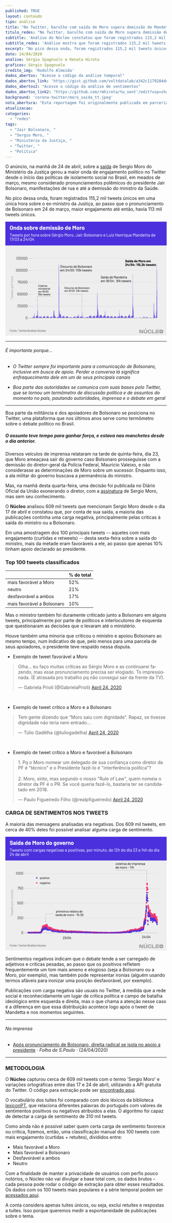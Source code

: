 ```yaml
---
published: TRUE
layout: conteudo
tipo: análise
title: "No Twitter, barulho com saída de Moro supera demissão de Mandetta e discursos de Bolsonaro"
titulo_redes: "No Twitter, barulho com saída de Moro supera demissão de Mandetta e discursos de Bolsonaro"
subtitle: 'Análise do Núcleo constatou que foram registrados 115,2 mil tweets únicos em uma única hora sobre o ex-ministro da Justiça.'
subtitle_redes: 'Análise mostra que foram registrados 115,2 mil tweets únicos em uma única hora sobre o ex-ministro da Justiça.'
excerpt: "No pico dessa onda, foram registrados 115,2 mil tweets únicos em uma única hora sobre o ex-ministro da Justiça, ao passo que o pronunciamento de Bolsonaro em 24 de março, maior engajamento até então, havia geral 113 mil tweets únicos."
date: 24/04/2020
analise: Sérgio Spagnuolo e Renata Hirota
graficos: Sérgio Spagnuolo
credito_img: 'Rodolfo Almeida'
dados_abertos: "Acesse o código da análise temporal"
dados_abertos_link: 'https://gist.github.com/voltdatalab/a342c1179284deafa5c508dad33373f5'
dados_abertos2: "Acesse o código da análise de sentimentos"
dados_abertos_link2: "https://github.com/rmhirota/tw_sent'/edit?usp=sharing"
background: 'corona-twitter/moro_saida_tt.jpeg'
nota_abertura: "Esta reportagem foi originalmente publicada em parceria com o <a href='https://brazilian.report/tech/2020/04/24/twitter-noise-moro-exit-drowned-out-previous-political-crises/' target='_blank'>Brazilian Report</a>"
atualizacao:
categories:
  - "redes"
tags:
  - "Jair Bolsonaro, "
  - "Sergio Moro, "
  - "Ministério da Justiça, "
  - "Twitter, "
  - "Política"
---
```


O anúncio, na manhã de 24 de abril, sobre a [saída](https://g1.globo.com/politica/noticia/2020/04/24/moro-anuncia-demissao-do-ministerio-da-justica-e-deixa-o-governo-bolsonaro.ghtml) de Sergio Moro do Ministério da Justiça gerou a maior onda de engajamento político no Twitter desde o início das políticas de isolamento social no Brasil, em meados de março, mesmo considerado pronunciamentos polêmicos do presidente Jair Bolsonaro, manifestações de rua e até a demissão do ministro da Saúde.  

No pico dessa onda, foram registrados 115,2 mil tweets únicos em uma única hora sobre o ex-ministro da Justiça, ao passo que o pronunciamento de Bolsonaro em 24 de março, maior engajamento até então, havia 113 mil tweets únicos.


![moro pico tweets por hora](../img/corona-twitter/moro_pico_tweets_porhora.png)

---

###### É importante porque...

- *O Twitter sempre foi importante para a comunicação de Bolsonaro, inclusive em busca de apoio. Perder a conversa lá significa enfraquecimento dele em um de seus principais canais*

- *Boa parte das autoridades se comunica com suas bases pelo Twitter, que se tornou um termômetro de discussão política e de assuntos do momento no país, pautando autoridades, imprensa e o debate em geral*


---

Boa parte da militância e dos apoiadores de Bolsonaro se posiciona no Twitter, uma plataforma que nos últimos anos serve como termômetro sobre o debate político no Brasil.

##### O assunto teve tempo para ganhar força, e estava nas manchetes desde o dia anterior.

Diversos veículos de imprensa relataram na tarde de quinta-feira, dia 23, que Moro ameaçava sair do governo caso Bolsonaro prosseguisse com a demissão do diretor-geral da Polícia Federal, Maurício Valeixo, e não considerasse as determinações de Moro sobre um sucessor. Enquanto isso, a ala militar do governo buscava a permanência do ministro.

Mas, na manhã desta quarta-feira, uma decisão foi publicada no Diário Oficial da União exonerando o diretor, com a [assinatura](https://g1.globo.com/politica/noticia/2020/04/24/diario-oficial-publica-exoneracao-de-moro-e-republica-a-de-valeixo-sem-a-assinatura-do-ex-ministro.ghtml) de Sergio Moro, mas sem seu conhecimento.  

O **Núcleo** analisou 609 mil tweets que mencionam Sergio Moro desde o dia 17 de abril e constatou que, por conta de sua saída, a maioria das publicações continha uma carga negativa, principalmente pelas críticas à saída do ministro ou a Bolsonaro.

Em uma amostragem dos 100 principais tweets -- aqueles com mais engajamento (curtidas e retweets) -- desta sexta-feira sobre a saída do ministro, mais da metade eram favoráveis a ele, ao passo que apenas 10% tinham apoio declarado ao presidente.

### Top 100 tweets classificados

|                            | % do total           |
|----------------------------|----------------------|
| mais favorável a Moro      | 52%                  |
| neutro                     | 21%                  |
| desfavorável a ambos       | 17%                  |
| mais favorável a Bolsonaro | 10%                  |

Mas o ministro também foi duramente criticado junto a Bolsonaro em alguns tweets, principalmente por parte de políticos e interlocutores de esquerda que questionaram as decisões que o levaram até o ministério.

Houve também uma minoria que criticou o ministro e apoiou Bolsonaro ao mesmo tempo, num indicativo de que, pelo menos para uma parcela de seus apoiadores, o presidente teve respaldo nessa disputa.

* Exemplo de tweet favorável a Moro

<blockquote class="twitter-tweet"><p lang="pt" dir="ltr">Olha... eu faço muitas críticas ao Sérgio Moro e as continuarei fazendo, mas esse pronunciamento precisa ser elogiado. To impressionada. (E atrasada pro trabalho pq não consegui sair da frente da TV).</p>&mdash; Gabriela Prioli (@GabrielaPrioli) <a href="https://twitter.com/GabrielaPrioli/status/1253697454148648961?ref_src=twsrc%5Etfw">April 24, 2020</a></blockquote> <script async src="https://platform.twitter.com/widgets.js" charset="utf-8"></script> <br>

* Exemplo de tweet crítico a Moro e a Bolsonaro

<blockquote class="twitter-tweet"><p lang="pt" dir="ltr">Tem gente dizendo que “Moro saiu com dignidade”. Rapaz, se tivesse dignidade não teria nem entrado...</p>&mdash; Túlio Gadêlha (@tuliogadelha) <a href="https://twitter.com/tuliogadelha/status/1253710046405500928?ref_src=twsrc%5Etfw">April 24, 2020</a></blockquote> <script async src="https://platform.twitter.com/widgets.js" charset="utf-8"></script> <br>

* Exemplo de tweet crítico a Moro e favorável a Bolsonaro

<blockquote class="twitter-tweet"><p lang="pt" dir="ltr">1. Pq o Moro nomear um delegado de sua confiança como diretor da PF é &quot;técnico&quot; e o Presidente fazê-lo é &quot;interferência política&quot;?<br><br>2. Moro, sinto, mas segundo o nosso &quot;Rule of Law&quot;, quem nomeia o diretor da PF é o PR. Se você queria fazê-lo, bastaria ter se candidatado em 2018.</p>&mdash; Paulo Figueiredo Filho (@realpfigueiredo) <a href="https://twitter.com/realpfigueiredo/status/1253707983713861632?ref_src=twsrc%5Etfw">April 24, 2020</a></blockquote> <script async src="https://platform.twitter.com/widgets.js" charset="utf-8"></script>


### CARGA DE SENTIMENTOS NOS TWEETS

A maioria das mensagens analisadas era negativas. Dos 609 mil tweets, em cerca de 40% deles foi possível analisar alguma carga de sentimento.

![serie temporal de tweets](../img/corona-twitter/moro_carga_negativa.png)

Sentimentos negativos indicam que o debate tende a ser carregado de adjetivos e críticas pesadas, ao passo que os positivos refletem frequentemente um tom mais ameno e elogioso (seja a Bolsonaro ou a Moro, por exemplo), mas também pode representar ironias (alguém usando termos afáveis para ironizar uma posição desfavorável, por exemplo).

Publicações com carga negativa são usuais no Twitter, à medida que a rede social é reconhecidamente um lugar de crítica política e campo de batalha ideológico entre esquerda e direita, mas o que chama a atenção nesse caso é a diferença em que essa distribuição acontece logo após o tweet de Mandetta e nos momentos seguintes.

---

###### Na imprensa

* [Após pronunciamento de Bolsonaro, direita radical se isola no apoio a presidente](https://www1.folha.uol.com.br/poder/2020/04/nem-direita-radical-fica-com-bolsonaro-na-demissao-de-moro.shtml) &sdot; *Folha de S.Paulo* &sdot; (24/04/2020)

---


### METODOLOGIA

O **Núcleo** capturou cerca de 609 mil tweets com o termo 'Sergio Moro' e variações ortográficas entre dias 17 e 24 de abril, utilizando a API gratuita do Twitter. O código para extração pode ser [encontrado aqui](https://gist.github.com/voltdatalab/a342c1179284deafa5c508dad33373f5).

O vocabulário dos tuítes foi comparado com dois léxicos da biblioteca [lexiconPT](https://cran.r-project.org/web/packages/lexiconPT/lexiconPT.pdf), que relaciona diferentes palavras do português com valores de sentimentos positivos ou negativos atribuídos a elas. O algoritmo foi capaz de detectar a carga de sentimento de 310 mil tweets.

Como ainda não é possível saber quem certa carga de sentimento favorece ou critica, fizemos, então, uma classificação manual dos 100 tweets com mais engajamento (curtidas + retuítes), divididos entre:

* Mais favorável a Moro
* Mais favorável a Bolsonaro
* Desfavorável a ambos
* Neutro


Com a finalidade de manter a privacidade de usuários com perfis pouco notórios, o Núcleo não vai divulgar a base total com, os dados brutos – cada pessoa pode rodar o código de extração para obter esses resultados. Os dados com os 100 tweets mais populares e a série temporal podem ser [acessados aqui](https://docs.google.com/spreadsheets/d/1D1Gz3k-XDhcLp2lV4YdbO-t94H0kl9RAbdrVKZZ-52M/edit?usp=sharing).

A conta considera apenas tuítes únicos, ou seja, exclui retuítes e respostas a tuítes. Isso porque queremos medir a espontaneidade de publicações sobre o tema.
